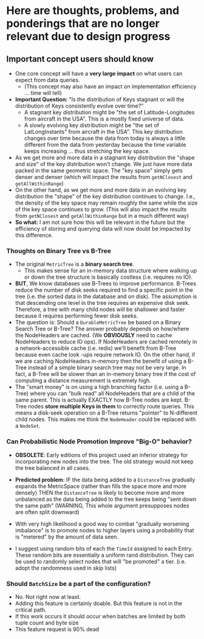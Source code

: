 # Here are thoughts, problems, and ponderings that are no longer relevant due to design progress

## Important concept users should know

- One core concept will have a **very large impact** on what users can expect from data queries.
    - (This concept may also have an impact on implementation efficiency ... time will tell)
- **Important Question:** "Is the distribution of Keys stagnant or will the distribution of Keys consistently evolve
  over time?"
    - A stagnant key distribution might be "the set of Latitude-Longitudes from aircraft in the USA". This is a mostly
      fixed universe of data.
    - A slowly evolving key distribution might be "the set of LatLongInstants" from aircraft in the USA". This key
      distribution changes over time because the data from today is always a little different from the data from
      yesterday because the time variable keeps increasing ... thus stretching the key space.
- As we get more and more data in a stagnant key distribution the "shape and size" of the key distribution won't change.
  We just have more data packed in the same geometric space. The "key space" simply gets denser and denser (which will
  impact the results from `getNClosest` and `getAllWithinRange`)
- On the other hand, as we get more and more data in an evolving key distribution the "shape" of the key distribution
  continues to change. I.e., the density of the key space may remain roughly the same while the size of the key
  space continues to grow.  (This will also impact the results from `getNClosest` and `getAllWithinRange` but in a much
  different way)
- **So what:** I am not sure how this will be relevant in the future but the efficiency of storing and querying data
  will now doubt be impacted by this difference.

### Thoughts on Binary Tree vs B-Tree

- The original `MetricTree` is a **binary search tree**.
    - This makes sense for an in-memory data structure where walking up or down the tree structure is basically
      costless (i.e. requires no IO).
- **BUT**, We know databases use B-Trees to improve performance. B-Trees reduce the number of disk seeks required to
  find a specific point in the tree (i.e. the sorted data in the database and on disk). The assumption is that
  descending one level in the tree requires an expensive disk seek. Therefore, a tree with many child nodes will be
  shallower and faster because it requires performing fewer disk seeks.
- The question is:  Should a `DurableMetricTree` be based on a Binary Search Tree or B-Tree? The answer probably depends
  on how/where the NodeHeaders are cached. (We **OBVIOUSLY** need to cache NodeHeaders to reduce IO ops). If NodeHeaders
  are cached remotely in a network-accessible cache (i.e. redis) we'll benefit from B-Tree because even cache look -ups
  require network IO. On the other hand, if we are caching NodeHeaders in-memory then the benefit of using a B-Tree
  instead of a simple binary search tree may not be very large. In fact, a B-Tree will be slower than an in-memory
  binary tree if the cost of computing a distance measurement is extremely high.
- The "smart money" is on using a high branching factor (i.e. using a B-Tree) where you can "bulk read" all NodeHeaders
  that are a child of the same parent. This is actually EXACTLY how B-Tree nodes are kept. B-Tree nodes **store multiple
  Keys in them** to correctly route queries. This means a disk-seek operation on a B-Tree returns "pointer" to
  N-different child nodes. This makes me think the `NodeHeader` could be replaced with a `NodeSet`.

### Can Probabilistic Node Promotion Improve "Big-O" behavior?

- **OBSOLETE**: Early editions of this project used an inferior strategy for incorporating new nodes into the tree. The
  old strategy would not keep the tree balanced in all cases.


- **Predicted problem**: IF the data being added to a `DistanceTree` gradually expands the MetricSpace (rather than
  fills the space more and more densely) THEN the `DistanceTree` is likely to become more and more unbalanced as the
  data being added to the tree keeps being "sent down the same path"  (WARNING, This whole argument presupposes nodes
  are often split downward)
- With very high likelihood a good way to combat "gradually worsening imbalance" is to promote nodes to higher layers
  using a probability that is "metered" by the amount of data seen.
- I suggest using random bits of each the `TimeId` assigned to each Entry. These random bits are essentially a uniform
  rand distribution. They can be used to randomly select nodes that will "be promoted" a tier.  (i.e. adopt the
  randomness used in skip lists)

### Should `BatchSize` be a part of the configuration?

- No. Not right now at least.
- Adding this feature is certainly doable. But this feature is not in the critical path.
- If this work occurs it should occur when batches are limited by both tuple count and byte size
- This feature request is 90% dead
